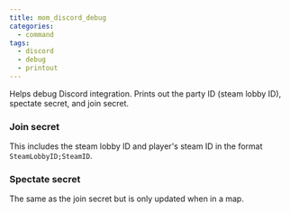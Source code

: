 ```yaml
---
title: mom_discord_debug
categories:
  - command
tags:
  - discord
  - debug
  - printout
---
```


Helps debug Discord integration. Prints out the party ID (steam lobby ID), spectate secret, and join secret.

### Join secret

This includes the steam lobby ID and player's steam ID in the format `SteamLobbyID;SteamID`.

### Spectate secret

The same as the join secret but is only updated when in a map.
